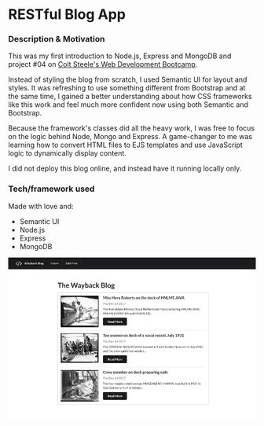 # RESTful Blog App

### Description & Motivation

This was my first introduction to Node.js, Express and MongoDB and project #04 on [Colt Steele's Web Development Bootcamp](https://www.udemy.com/the-web-developer-bootcamp).

Instead of styling the blog from scratch, I used Semantic UI for layout and styles. It was refreshing to use something different from Bootstrap and at the same time, I gained a better understanding about how CSS frameworks like this work and feel much more confident now using both Semantic and Bootstrap.

Because the framework's classes did all the heavy work, I was free to focus on the logic behind Node, Mongo and Express. A game-changer to me was learning how to convert HTML files to EJS templates and use JavaScript logic to dynamically display content.

I did not deploy this blog online, and instead have it running locally only.

### Tech/framework used

Made with love and:

* Semantic UI
* Node.js
* Express
* MongoDB

![Screenshot of the RESTful Blog in action](snapshot.jpg)
